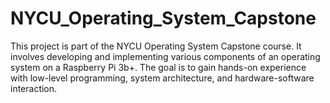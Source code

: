 # NYCU_Operating_System_Capstone

This project is part of the NYCU Operating System Capstone course. It involves developing and implementing various components of an operating system on a Raspberry Pi 3b+. The goal is to gain hands-on experience with low-level programming, system architecture, and hardware-software interaction.
